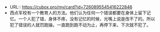 - URL:: https://cubox.pro/my/card?id=7260895545416222846
- 西点军校有一个教育人的方法。他们认为任何一个错误都要在身体上留下记忆。一个人犯了错，身体不疼，没有记忆的时候，光嘴上说是改不了的。所以犯了错误的人就罚跑操。一直跑到跑不动为止，再停下来，下次就不犯了。
